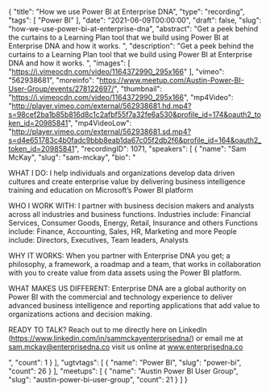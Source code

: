{
  "title": "How we use Power BI at Enterprise DNA",
  "type": "recording",
  "tags": [
    "Power BI"
  ],
  "date": "2021-06-09T00:00:00",
  "draft": false,
  "slug": "how-we-use-power-bi-at-enterprise-dna",
  "abstract": "Get a peek behind the curtains to a Learning Plan tool that we build using Power BI at Enterprise DNA and how it works. ",
  "description": "Get a peek behind the curtains to a Learning Plan tool that we build using Power BI at Enterprise DNA and how it works. ",
  "images": [
    "https://i.vimeocdn.com/video/1164372990_295x166"
  ],
  "vimeo": "562938681",
  "moreinfo": "https://www.meetup.com/Austin-Power-BI-User-Group/events/278122697/",
  "thumbnail": "https://i.vimeocdn.com/video/1164372990_295x166",
  "mp4Video": "http://player.vimeo.com/external/562938681.hd.mp4?s=98cef2ba1b85b816d8c1c2afbf55f7a32fe6a530&profile_id=174&oauth2_token_id=20985841",
  "mp4VideoLow": "http://player.vimeo.com/external/562938681.sd.mp4?s=d4e651783c4b0fadc9bbb8eab1da67c05f2db2f6&profile_id=164&oauth2_token_id=20985841",
  "recordingID": 1071,
  "speakers": [
    {
      "name": "Sam McKay",
      "slug": "sam-mckay",
      "bio": "<p>WHAT I DO: I help individuals and organizations develop data driven cultures and create enterprise value by delivering business intelligence training and education on Microsoft’s Power BI platform</p> <p>WHO I WORK WITH: I partner with business decision makers and analysts across all industries and business functions. Industries include: Financial Services, Consumer Goods, Energy, Retail, Insurance and others Functions include: Finance, Accounting, Sales, HR, Marketing and more People include: Directors, Executives, Team leaders, Analysts</p> <p>WHY IT WORKS: When you partner with Enterprise DNA you get; a philosophy, a framework, a roadmap and a team, that works in collaboration with you to create value from data assets using the Power BI platform.</p> <p>WHAT MAKES US DIFFERENT: Enterprise DNA are a global authority on Power BI with the commercial and technology experience to deliver advanced business intelligence and reporting applications that add value to organizations actions and decision making.</p> <p>READY TO TALK? Reach out to me directly here on LinkedIn (https://www.linkedin.com/in/sammckayenterprisedna/) or email me at sam.mckay@enterprisedna.co visit us online at www.enterprisedna.co</p>",
      "count": 1
    }
  ],
  "ugtvtags": [
    {
      "name": "Power BI",
      "slug": "power-bi",
      "count": 26
    }
  ],
  "meetups": [
    {
      "name": "Austin Power BI User Group",
      "slug": "austin-power-bi-user-group",
      "count": 21
    }
  ]
}